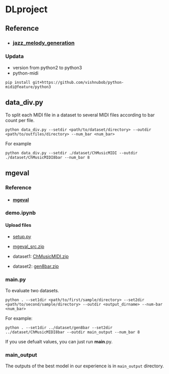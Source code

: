 # DLproject
## Reference
- ### [jazz_melody_generation](https://github.com/annahung31/jazz_melody_generation)
### Updata
- version from python2 to python3
- python-midi
```commandline
pip install git+https://github.com/vishnubob/python-midi@feature/python3
```

## data_div.py
To split each MIDI file in a dataset to several MIDI files according to bar count per file.
```commandline
python data_div.py --setdir <path/to/dataset/directory> --outdir <path/to/outfiles/directory> --num_bar <num_bar>
```
For example
```commandline
python data_div.py --setdir ./dataset/ChMusicMIDI --outdir ./dataset/ChMusicMIDI8bar --num_bar 8
```

## mgeval
### Reference
- #### [mgeval](https://github.com/RichardYang40148/mgeval/blob/master/demo.ipynb)



### demo.ipynb

#### Upload files

- [setup.py](https://github.com/vishnubob/python-midi/blob/master/setup.py)

- [mgeval_src.zip](https://github.com/JinchengLiang/DLproject/tree/Shaomin/mgeval)

- dataset1: [ChMusicMIDI.zip](https://github.com/JinchengLiang/DLproject/tree/Shaomin/dataset)

- dataset2: [gen8bar.zip](https://github.com/JinchengLiang/DLproject/tree/Shaomin/dataset)

### __main__.py

To evaluate two datasets.

```commandline
python . --set1dir <path/to/first/sample/directory> --set2dir <path/to/second/sample/directory> --outdir <output_dirname> --num-bar <num_bar>
```
For example:
```commandline
python . --set1dir ../dataset/gen8bar --set2dir ../dataset/ChMusicMIDI8bar --outdir main_output --num_bar 8
```
If you use defualt values, you can just run __main__.py.

### main_output

The outputs of the best model in our experience is in `main_output` directory.


